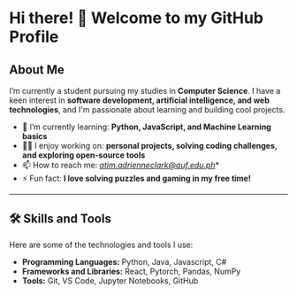 # Hi there! 👋 Welcome to my GitHub Profile

## About Me
I’m currently a student pursuing my studies in **Computer Science**. I have a keen interest in **software development, artificial intelligence, and web technologies**, and I'm passionate about learning and building cool projects.

- 🌱 I’m currently learning: **Python, JavaScript, and Machine Learning basics**
- 👨‍💻 I enjoy working on: **personal projects, solving coding challenges, and exploring open-source tools**
- 📫 How to reach me: *atim.adrienneclark@auf.edu.ph**
- ⚡ Fun fact: **I love solving puzzles and gaming in my free time!**

---

## 🛠️ Skills and Tools
Here are some of the technologies and tools I use:

- **Programming Languages:** Python, Java, Javascript, C#
- **Frameworks and Libraries:** React, Pytorch, Pandas, NumPy
- **Tools:** Git, VS Code, Jupyter Notebooks, GitHub
